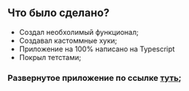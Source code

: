 

## Что было сделано?<br/>
- Создал необхолимый функционал;
- Создавал кастоммные хуки;
- Приложение на 100% написано на Typescript
- Покрыл  тетстами;

### Развернутое приложение по ссылке [туть](https://to-do-example-five.vercel.app/);



